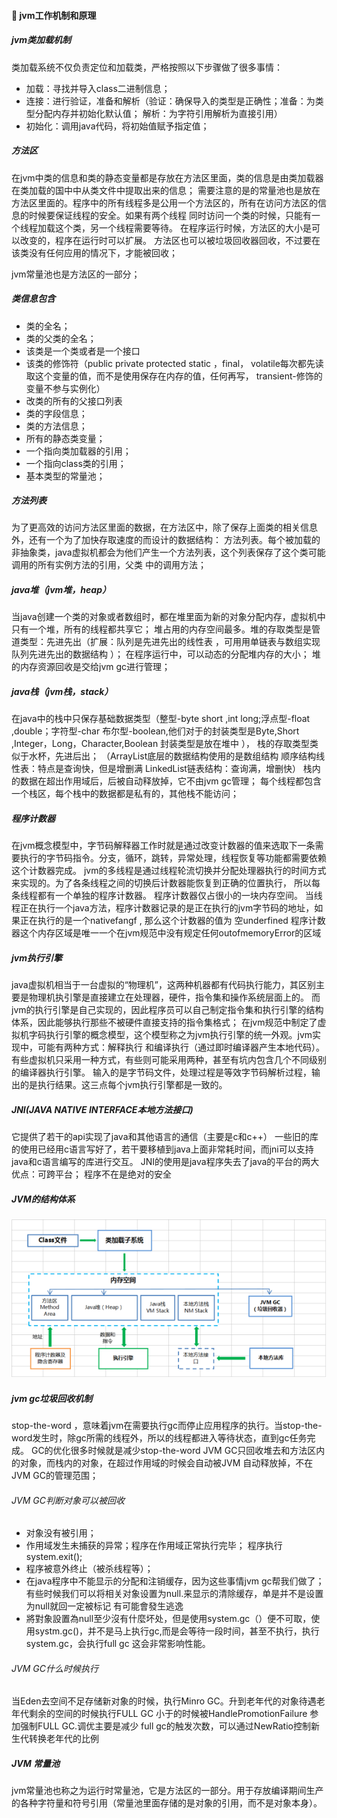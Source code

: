 #### :snail: jvm工作机制和原理
 #####  jvm类加载机制
  类加载系统不仅负责定位和加载类，严格按照以下步骤做了很多事情：
  - 加载：寻找并导入class二进制信息；
  - 连接：进行验证，准备和解析（验证：确保导入的类型是正确性；准备：为类型分配内存并初始化默认值； 解析：为字符引用解析为直接引用）
  - 初始化：调用java代码，将初始值赋予指定值；

  #####  方法区
  在jvm中类的信息和类的静态变量都是存放在方法区里面，类的信息是由类加载器在类加载的国中中从类文件中提取出来的信息；
   需要注意的是的常量池也是放在方法区里面的。程序中的所有线程多是公用一个方法区的，所有在访问方法区的信息的时候要保证线程的安全。如果有两个线程
   同时访问一个类的时候，只能有一个线程加载这个类，另一个线程需要等待。
   在程序运行时候，方法区的大小是可以改变的，程序在运行时可以扩展。
   方法区也可以被垃圾回收器回收，不过要在该类没有任何应用的情况下，才能被回收；

   jvm常量池也是方法区的一部分；
  #####  类信息包含
  - 类的全名；
  - 类的父类的全名；
  - 该类是一个类或者是一个接口
  - 该类的修饰符（public private protected static ，final， volatile每次都先读取这个变量的值，而不是使用保存在内存的值，任何再写，  transient-修饰的变量不参与实例化）
  - 改类的所有的父接口列表
  - 类的字段信息；
  - 类的方法信息；
  - 所有的静态类变量；
  - 一个指向类加载器的引用；
  - 一个指向class类的引用；
  - 基本类型的常量池；

  #####  方法列表
  为了更高效的访问方法区里面的数据，在方法区中，除了保存上面类的相关信息外，还有一个为了加快存取速度的而设计的数据结构：
   方法列表。每个被加载的非抽象类，java虚拟机都会为他们产生一个方法列表，这个列表保存了这个类可能调用的所有实例方法的引用，父类
   中的调用方法；

   ##### java堆（jvm堆，heap）
   当java创建一个类的对象或者数组时，都在堆里面为新的对象分配内存，虚拟机中只有一个堆，所有的线程都共享它；
   堆占用的内存空间最多。堆的存取类型是管道类型：先进先出（扩展：队列是先进先出的线性表  ，可用用单链表与数组实现队列先进先出的数据结构 ）；
   在程序运行中，可以动态的分配堆内存的大小；
   堆的内存资源回收是交给jvm gc进行管理；

  #####  java栈（jvm栈，stack）
  在java中的栈中只保存基础数据类型（整型-byte short ,int long;浮点型-float ,double；字符型-char
   布尔型-boolean,他们对于的封装类型是Byte,Short ,Integer，Long，Character,Boolean 封装类型是放在堆中 ），
   栈的存取类型类似于水杯，先进后出；
   （ArrayList底层的数据结构使用的是数组结构 顺序结构线性表：特点是查询快，但是增删满
     LinkedList链表结构：查询满，增删快）
     栈内的数据在超出作用域后，后被自动释放掉，它不由jvm gc管理；
     每个线程都包含一个栈区，每个栈中的数据都是私有的，其他栈不能访问；

 #####  程序计数器
在jvm概念模型中，字节码解释器工作时就是通过改变计数器的值来选取下一条需要执行的字节码指令。分支，循环，跳转，异常处理，线程恢复等功能都需要依赖这个计数器完成。
     jvm的多线程是通过线程轮流切换并分配处理器执行的时间方式来实现的。为了各条线程之间的切换后计数器能恢复到正确的位置执行，
     所以每条线程都有一个单独的程序计数器。
     程序计数器仅占很小的一块内存空间。
     当线程正在执行一个java方法，程序计数器记录的是正在执行的jvm字节码的地址，如果正在执行的是一个nativefangf ,
     那么这个计数器的值为 空underfined
     程序计数器这个内存区域是唯一一个在jvm规范中没有规定任何outofmemoryError的区域


 ##### jvm执行引擎
 java虚拟机相当于一台虚拟的“物理机”，这两种机器都有代码执行能力，其区别主要是物理机执引擎是直接建立在处理器，硬件，指令集和操作系统层面上的。
     而jvm的执行引擎是自己实现的，因此程序员可以自己制定指令集和执行引擎的结构体系，因此能够执行那些不被硬件直接支持的指令集格式；
     在jvm规范中制定了虚拟机字码执行引擎的概念模型，这个模型称之为jvm执行引擎的统一外观。jvm实现中，可能有两种方式：解释执行
     和编译执行（通过即时编译器产生本地代码）。有些虚拟机只采用一种方式，有些则可能采用两种，甚至有坑内包含几个不同级别的编译器执行引擎。
     输入的是字节码文件，处理过程是等效字节码解析过程，输出的是执行结果。这三点每个jvm执行引擎都是一致的。
     
 ##### JNI(JAVA NATIVE INTERFACE本地方法接口)
  它提供了若干的api实现了java和其他语言的通信（主要是c和c++）
     一些旧的库的使用已经用c语言写好了，若干要移植到java上面非常耗时间，而jni可以支持java和c语言编写的库进行交互。
     JNI的使用是java程序失去了java的平台的两大优点：可跨平台； 程序不在是绝对的安全

 ##### JVM的结构体系
 ![](static/images/JVM_structure.png)

 ##### jvm gc垃圾回收机制
 stop-the-word ，意味着jvm在需要执行gc而停止应用程序的执行。当stop-the-word发生时，除gc所需的线程外，所以的线程都进入等待状态，直到gc任务完成。
     GC的优化很多时候就是减少stop-the-word
     JVM GC只回收堆去和方法区内的对象，而栈内的对象，在超过作用域的时候会自动被JVM 自动释放掉，不在JVM GC的管理范围；

###### JVM GC判断对象可以被回收
 - 对象没有被引用；
 - 作用域发生未捕获的异常；程序在作用域正常执行完毕； 程序执行system.exit();
 - 程序被意外终止（被杀线程等）；
 - 在java程序中不能显示的分配和注销缓存，因为这些事情jvm gc帮我们做了； 有些时候我们可以将相关对象设置为null.来显示的清除缓存，单是并不是设置为null就回一定被标记
  有可能會發生逃逸
 - 將對象設置為null至少沒有什麼坏处，但是使用system.gc（）便不可取，使用systm.gc()，并不是马上执行gc,而是会等待一段时间，甚至不执行，执行system.gc，会执行full gc 这会非常影响性能。

###### JVM GC什么时候执行
   当Eden去空间不足存储新对象的时候，执行Minro GC。升到老年代的对象待遇老年代剩余的空间的时候执行FULL GC
   小于的时候被HandlePromotionFailure 参加强制FULL GC.调优主要是减少 full gc的触发次数，可以通过NewRatio控制新生代转换老年代的比例

##### JVM 常量池
jvm常量池也称之为运行时常量池，它是方法区的一部分。用于存放编译期间生产的各种字符量和符号引用（常量池里面存储的是对象的引用，而不是对象本身）。




